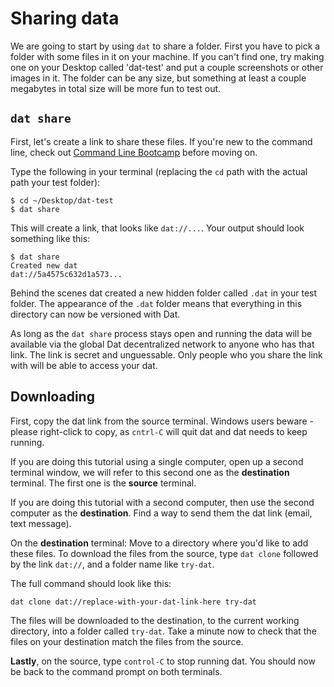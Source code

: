 # Sharing data

We are going to start by using `dat` to share a folder. First you have to pick a folder with some files in it on your machine. If you can't find one, try making one on your Desktop called 'dat-test' and put a couple screenshots or other images in it. The folder can be any size, but something at least a couple megabytes in total size will be more fun to test out.

## `dat share`

First, let's create a link to share these files. If you're new to the command line, check out [Command Line Bootcamp](http://rik.smith-unna.com/command_line_bootcamp/?id=ocd6pv8xa0i) before moving on.

Type the following in your terminal (replacing the `cd` path with the actual path your test folder):

```
$ cd ~/Desktop/dat-test
$ dat share
```

This will create a link, that looks like `dat://...`.  Your output should look something like this:

```
$ dat share
Created new dat
dat://5a4575c632d1a573...
```

Behind the scenes dat created a new hidden folder called `.dat` in your test folder. The appearance of the `.dat` folder means that everything in this directory can now be versioned with Dat. 

As long as the `dat share` process stays open and running the data will be available via the global Dat decentralized network to anyone who has that link. The link is secret and unguessable. Only people who you share the link with will be able to access your dat.

## Downloading

First, copy the dat link from the source terminal. Windows users beware - please right-click to copy, as `cntrl-C` will quit dat and dat needs to keep running.

If you are doing this tutorial using a single computer, open up a second terminal window, we will refer to this second one as the **destination** terminal. The first one is the **source** terminal.

If you are doing this tutorial with a second computer, then use the second computer as the **destination**. Find a way to send them the dat link (email, text message).

On the **destination** terminal: Move to a directory where you'd like to add these files. To download the files from the source, type `dat clone` followed by the link `dat://`, and a folder name like `try-dat`. 

The full command should look like this:

```
dat clone dat://replace-with-your-dat-link-here try-dat
```

The files will be downloaded to the destination, to the current working directory, into a folder called `try-dat`. Take a minute now to check that the files on your destination match the files from the source.

**Lastly**, on the source, type `control-C` to stop running dat. You should now be back to the command prompt on both terminals.
